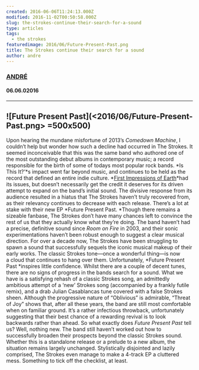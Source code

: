 ```yaml
---
created: 2016-06-06T11:24:13.000Z
modified: 2016-11-02T00:50:58.000Z
slug: the-strokes-continue-their-search-for-a-sound
type: articles
tags:
  - the strokes
featuredimage: 2016/06/Future-Present-Past.png
title: The Strokes continue their search for a sound
author: andre
---
```

### [ANDRÉ](<https://twitter.com/AndreDack>)
#### 06\.06.02016
------

![Future Present Past](<2016/06/Future-Present-Past.png> =500x500)
------
Upon hearing the mundane misfortune of 2013’s *Comedown Machine*, I couldn’t help but wonder how such a decline had occurred in The Strokes. It seemed inconceivable that this was the same band who authored one of the most outstanding debut albums in contemporary music; a record responsible for the birth of some of todays most popular rock bands. *Is This It?’*s impact went far beyond music, and continues to be held as the record that defined an entire indie culture. *[First Impressions of Earth](<reviews/the-strokes-first-impressions-of-earth>)*had its issues, but doesn’t necessarily get the credit it deserves for its driven attempt to expand on the band’s initial sound. The divisive response from its audience resulted in a hiatus that The Strokes haven’t truly recovered from, as their relevancy continues to decrease with each release.
There’s a lot at stake with their new EP *Future Present Past. *Though there remains a sizeable fanbase, The Strokes don’t have many chances left to convince the rest of us that they actually know what they’re doing. The band haven’t had a precise, definitive sound since *Room on Fire* in 2003, and their sonic experimentations haven’t been robust enough to suggest a clear musical direction. For over a decade now, The Strokes have been struggling to spawn a sound that successfully sequels the iconic musical makeup of their early works. The classic Strokes tone—once a wonderful thing—is now a cloud that continues to hang over them.
Unfortunately, *Future Present Past *inspires little confidence. Whilst there are a couple of decent tunes, there are no signs of progress in the bands search for a sound. What we have is a satisfying rehash of a classic Strokes song, an admittedly ambitious attempt of a ‘new’ Strokes song (accompanied by a frankly futile remix), and a drab Julian Casablancas tune covered with a false Strokes sheen. Although the progressive nature of “Oblivious” is admirable, “Threat of Joy” shows that, after all these years, the band are still most comfortable when on familiar ground. It’s a rather infectious throwback, unfortunately suggesting that their best chance of a rewarding revival is to look backwards rather than ahead.
So what exactly does *Future Present Past* tell us? Well, nothing new. The band still haven’t worked out how to successfully broaden their prospects beyond the classic Strokes sound. Whether this is a standalone release or a prelude to a new album, the situation remains largely unchanged. Stylistically disjointed and lazily comprised, The Strokes even manage to make a 4-track EP a cluttered mess. Something to tick off the checklist, at least.